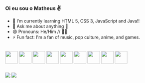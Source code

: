### Oi eu sou o Matheus ✌️

- 🌱 I’m currently learning HTML 5, CSS 3, JavaScript and Java!!
- 💬 Ask me about anything 🙂
- 😄 Pronouns: He/Him // 🏳️‍🌈
- ⚡ Fun fact: I'm a fan of music, pop culture, anime, and games.
##
  
  ##
  <div>
    
<img align="center"  height="40" width="40" src="https://cdn.jsdelivr.net/gh/devicons/devicon/icons/html5/html5-plain-wordmark.svg">
<img align="center"  height="40" width="40" src="https://cdn.jsdelivr.net/gh/devicons/devicon/icons/css3/css3-plain-wordmark.svg">
<img align="center"  height="40" width="40" src="https://cdn.jsdelivr.net/gh/devicons/devicon/icons/javascript/javascript-original.svg">
<img align="center"  height="40" width="40" src="https://cdn.jsdelivr.net/gh/devicons/devicon@latest/icons/java/java-original.svg" />
<img align="center"  height="40" width="40" src="https://cdn.jsdelivr.net/gh/devicons/devicon@latest/icons/git/git-original.svg" />
<img align="center"  height="40" width="40" src="https://cdn.jsdelivr.net/gh/devicons/devicon@latest/icons/github/github-original.svg" />
<img align="center"  height="40" width="40" src="https://cdn.jsdelivr.net/gh/devicons/devicon@latest/icons/flutter/flutter-plain.svg" />
<img align="center"  height="40" width="40" src="https://cdn.jsdelivr.net/gh/devicons/devicon@latest/icons/bootstrap/bootstrap-original.svg" />
<img align="center"  height="40" width="40" src="https://cdn.jsdelivr.net/gh/devicons/devicon@latest/icons/spring/spring-original.svg" />

 </div>
   
  ##
  
 <a href="https://www.linkedin.com/in/matheus-lima-7034b6225/" target="_blank"><img src="https://img.shields.io/badge/LinkedIn-0077B5?style=for-the-badge&logo=linkedin&logoColor=white" target="_blank"></a>
 <a href="mailto:matheus.lima15963@gmail.com "><img src="https://img.shields.io/badge/Gmail-D14836?style=for-the-badge&logo=gmail&logoColor=white" target="_blank"></a>
  
